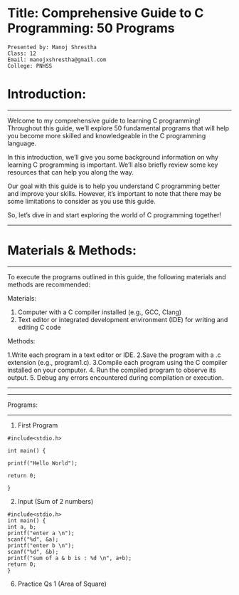 # Title: Comprehensive Guide to C Programming: 50 Programs

```
Presented by: Manoj Shrestha
Class: 12
Email: manojxshrestha@gmail.com
College: PNHSS
```

# Introduction:
<hr>
Welcome to my comprehensive guide to learning C programming! Throughout this guide, we’ll explore 50 fundamental programs that will help you become more skilled and knowledgeable in the C programming language.

In this introduction, we’ll give you some background information on why learning C programming is important. We’ll also briefly review some key resources that can help you along the way.

Our goal with this guide is to help you understand C programming better and improve your skills. However, it’s important to note that there may be some limitations to consider as you use this guide.

So, let’s dive in and start exploring the world of C programming together!
<hr>

# Materials & Methods:
<hr>
To execute the programs outlined in this guide, the following materials and methods are recommended:

Materials:

1. Computer with a C compiler installed (e.g., GCC, Clang)
2. Text editor or integrated development environment (IDE) for writing and editing C code

Methods:

1.Write each program in a text editor or IDE.
2.Save the program with a .c extension (e.g., program1.c).
3.Compile each program using the C compiler installed on your computer.
4. Run the compiled program to observe its output.
5. Debug any errors encountered during compilation or execution.
<hr>

<hr>
Programs:
<hr>


1. First Program
 ```
#include<stdio.h>

int main() {

printf("Hello World");

return 0;

}
```

2. Input (Sum of 2 numbers)
```
#include<stdio.h>
int main() {
int a, b;
printf("enter a \n");
scanf("%d", &a);
printf("enter b \n");
scanf("%d", &b);
printf("sum of a & b is : %d \n", a+b);
return 0;
}
```

6. Practice Qs 1 (Area of Square)
